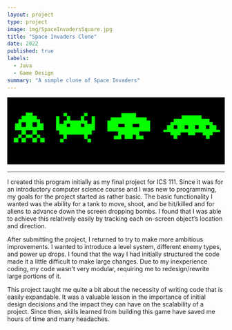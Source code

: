 ```yaml
---
layout: project
type: project
image: img/SpaceInvadersSquare.jpg
title: "Space Invaders Clone"
date: 2022
published: true
labels:
  - Java
  - Game Design
summary: "A simple clone of Space Invaders"
---
```


<img class="img-fluid" src="../img/SpaceInvaders.png">

<hr>

I created this program initially as my final project for ICS 111. Since it was for an introductory computer science course and I was new to programming, my goals for the project started as rather basic. The basic functionality I wanted was the ability for a tank to move, shoot, and be hit/killed and for aliens to advance down the screen dropping bombs. I found that I was able to achieve this relatively easily by tracking each on-screen object’s location and direction.

After submitting the project, I returned to try to make more ambitious improvements. I wanted to introduce a level system, different enemy types, and power up drops. I found that the way I had initially structured the code made it a little difficult to make large changes. Due to my inexperience coding, my code wasn’t very modular, requiring me to redesign/rewrite large portions of it.

This project taught me quite a bit about the necessity of writing code that is easily expandable. It was a valuable lesson in the importance of initial design decisions and the impact they can have on the scalability of a project. Since then, skills learned from building this game have saved me hours of time and many headaches.
